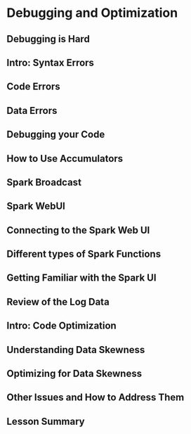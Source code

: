 # Debugging and Optimization

## Debugging is Hard
## Intro: Syntax Errors
## Code Errors
## Data Errors
## Debugging your Code
## How to Use Accumulators
## Spark Broadcast
## Spark WebUI
## Connecting to the Spark Web UI
## Different types of Spark Functions
## Getting Familiar with the Spark UI
## Review of the Log Data
## Intro: Code Optimization
## Understanding Data Skewness
## Optimizing for Data Skewness
## Other Issues and How to Address Them
## Lesson Summary
